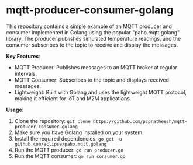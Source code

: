 # mqtt-producer-consumer-golang
This repository contains a simple example of an MQTT producer and consumer implemented in Golang using the popular "paho.mqtt.golang" library. The producer publishes simulated temperature readings, and the consumer subscribes to the topic to receive and display the messages.

**Key Features**:
- MQTT Producer: Publishes messages to an MQTT broker at regular intervals.
- MQTT Consumer: Subscribes to the topic and displays received messages.
- Lightweight: Built with Golang and uses the lightweight MQTT protocol, making it efficient for IoT and M2M applications.


**Usage**:
1. Clone the repository: `git clone https://github.com/pcpratheesh/mqtt-producer-consumer-golang`
2. Make sure you have Golang installed on your system.
3. Install the required dependencies: `go get -u github.com/eclipse/paho.mqtt.golang`
4. Run the MQTT producer: `go run producer.go`
5. Run the MQTT consumer: `go run consumer.go`
